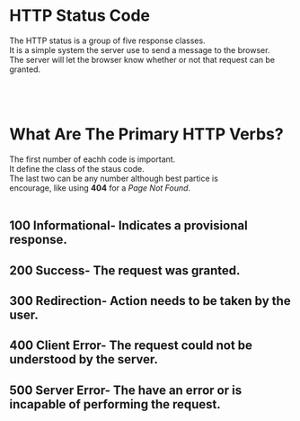 # **HTTP Status Code**
The HTTP status is a group of five response classes. <br>It is a simple system the server use to send a message to the browser.<br>The server will let the browser know whether or not that request can be granted. 
<br> 
<br>
<br>
<br>

# **What Are The Primary HTTP Verbs?**
The first number of eachh code is important.<br> It define the class of the staus code. <br>The last two can be any number although best partice is <br>encourage, like using **404** for a *Page Not Found*.  
<br>

## **100** Informational- Indicates a provisional response.<br>
## **200** Success- The request was granted. <br>
## **300** Redirection- Action needs to be taken by the user.<br>
## **400** Client Error- The request could not be understood by the server.<br>
## **500** Server Error- The have an error or is incapable of performing the request.